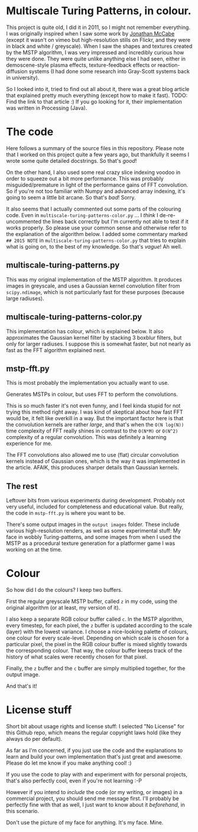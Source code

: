 # Multiscale Turing Patterns, in colour.

This project is quite old, I did it in 2011, so I might not remember everything. I was originally inspired when I saw some work by [Jonathan McCabe](https://vimeo.com/jonathanmccabe) (except it wasn't on vimeo but high-resolution stills on Flickr, and they were in black and white / greyscale). When I saw the shapes and textures created by the MSTP algorithm, I was very impressed and incredibly curious how they were done. They were quite unlike anything else I had seen, either in demoscene-style plasma effects, texture-feedback effects or reaction-diffusion systems (I had done some research into Gray-Scott systems back in university).

So I looked into it, tried to find out all about it, there was a great blog article that explained pretty much everything (except how to make it fast). TODO: Find the link to that article :) If you go looking for it, their implementation was written in Processing (Java).

# The code

Here follows a summary of the source files in this repository. Please note that I worked on this project quite a few years ago, but thankfully it seems I wrote some quite detailed docstrings. So that's *good*!

On the other hand, I also used some real crazy slice indexing voodoo in order to squeeze out a bit more performance. This was probably misguided/premature in light of the performance gains of FFT convolution. So if you're not too familiar with Numpy and advanced array indexing, it's going to seem a little bit arcane. So that's *bad*! Sorry.

It also seems that I actually commented out some parts of the colouring code. Even in `multiscale-turing-patterns-color.py` ... I *think* I de-re-uncommented the lines back correctly but I'm currently not able to test if it works properly. So please use your common sense and otherwise refer to the explanation of the algorithm below. I added some commentary marked `## 2015 NOTE` in `multiscale-turing-patterns-color.py` that tries to explain what is going on, to the best of my knowledge. So that's *vague*! Ah well.

## multiscale-turing-patterns.py

This was my original implementation of the MSTP algorithm. It produces images in greyscale, and uses a Gaussian kernel convolution filter from `scipy.ndimage`, which is not particularly fast for these purposes (because large radiuses).

## multiscale-turing-patterns-color.py

This implementation has colour, which is explained below. It also approximates the Gaussian kernel filter by stacking 3 boxblur filters, but only for larger radiuses. I suppose this is somewhat faster, but not nearly as fast as the FFT algorithm explained next.

## mstp-fft.py

This is most probably the implementation you actually want to use.

Generates MSTPs in colour, but uses FFT to perform the convolutions.

This is so much faster it's not even funny, and I feel kinda stupid for not trying this method right away. I was kind of skeptical about how fast FFT would be, it felt like overkill in a way. But the important factor here is that the convolution kernels are rather *large*, and that's when the
`O(N log(N))` time complexity of FFT really shines in contrast to the `O(N*M)` or `O(N^2)` complexity of a regular convolution. This was definitely a learning experience for me.

The FFT convolutions also allowed me to use (flat) circular convolution kernels instead of Gaussian ones, which is the way it was implemented in the article. AFAIK, this produces sharper details than Gaussian kernels.

## The rest

Leftover bits from various experiments during development. Probably not very useful, included for completeness and educational value. But really, the code in `mstp-fft.py` is where you want to be.

There's some output images in the `output images` folder. These include various high-resolution renders, as well as some experimental stuff: My face in wobbly Turing-patterns, and some images from when I used the MSTP as a procedural texture generation for a platformer game I was working on at the time.

# Colour

So how did I do the colours? I keep two buffers.

First the regular greyscale MSTP buffer, called `z` in my code, using the original algorithm (or at least, my version of it).

I also keep a separate RGB colour buffer called `c`. In the MSTP algorithm, every timestep, for each pixel, the `z` buffer is updated according to the scale (layer) with the lowest variance. I choose a nice-looking palette of colours, one colour for every scale-level. Depending on which scale is chosen for a particular pixel, the pixel in the RGB colour buffer is mixed slightly towards the corresponding colour. That way, the colour buffer keeps track of the history of what scales were recently chosen for that pixel.

Finally, the `z` buffer and the `c` buffer are simply multiplied together, for the output image.

And that's it!

# License stuff

Short bit about usage rights and license stuff: I selected "No License" for this Github repo, which means the regular copyright laws hold (like they always do per default).

As far as I'm concerned, if you just use the code and the explanations to learn and build your own implementation that's just great and awesome. Please do let me know if you make anything cool! :)

If you use the code to play with and experiment with for personal projects, that's also perfectly cool, even if you're not learning :-P

However if you intend to *include* the code (or my writing, or images) in a commercial project, you should send me message first. I'll probably be perfectly fine with that as well, I just want to know about it *beforehand*, in this scenario.

Don't use the picture of my face for anything. It's my face. Mine.
